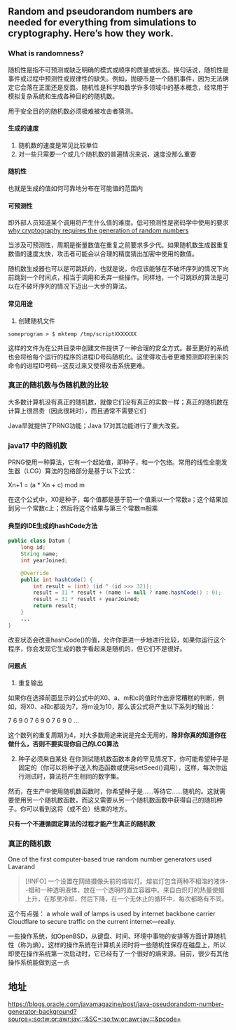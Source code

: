 ## Random and pseudorandom numbers are needed for everything from simulations to cryptography. Here’s how they work.

### What is randomness?

随机性是指不可预测或缺乏明确的模式或顺序的质量或状态。换句话说，随机性是事件或过程中预测性或规律性的缺失。例如，抛硬币是一个随机事件，因为无法确定它会落在正面还是反面。随机性是科学和数学许多领域中的基本概念，经常用于模拟复杂系统和生成各种目的的随机数。

用于安全目的的随机数必须极难被攻击者猜测。

#### 生成的速度
1. 随机数的速度是常见比较单位
2. 对一些只需要一个或几个随机数的普遍情况来说，速度没那么重要

#### 随机性
也就是生成的值如何可靠地分布在可能值的范围内

#### 可预测性

即外部人员知道某个调用将产生什么值的难度。低可预测性是密码学中使用的要求
[why cryptography requires the generation of random numbers](https://blog.cloudflare.com/why-randomness-matters/?source=:so:tw:or:awr:jav:::)

当涉及可预测性，周期是衡量数值在重复之前要求多少代。如果随机数生成器重复数值的速度太快，攻击者可能会以合理的精度猜出加密中使用的数值。

随机数生成器也可以是可跳跃的，也就是说，你应该能够在不破坏序列的情况下向前跳到一个时间点，相当于调用和丢弃一些操作。同样地，一个可跳跃的算法是可以在不破坏序列的情况下迈出一大步的算法。

#### 常见用途

1. 创建随机文件
```shell
someprogram > $ mktemp /tmp/scriptXXXXXXX
```

这样的文件为在公共目录中创建文件提供了一种合理的安全方式。甚至更好的系统也会将给每个运行的程序的进程ID号码随机化。这使得攻击者更难预测即将到来的命令的进程ID号码--这反过来又使得攻击系统更难。

### 真正的随机数与伪随机数的比较
大多数计算机没有真正的随机数，就像它们没有真正的实数一样；真正的随机数在计算上很昂贵（因此很耗时），而且通常不需要它们

Java早就提供了PRNG功能；Java 17对其功能进行了重大改变。

### java17 中的随机数

PRNG使用一种算法，它有一个起始值，即种子，和一个包络。常用的线性全能发生器（LCG）算法的包络部分是基于以下公式：

Xn+1 = (a * Xn + c) mod m

在这个公式中，X0是种子，每个值都是基于前一个值乘以一个常数a；这个结果加到另一个常数c上；然后将这个结果与第三个常数m相乘

#### 典型的IDE生成的hashCode方法
```JAVA
public class Datum {
    long id;
    String name;
    int yearJoined;

    @Override
    public int hashCode() {
        int result = (int) (id ^ (id >>> 32));
        result = 31 * result + (name != null ? name.hashCode() : 0);
        result = 31 * result + yearJoined;
        return result;
    }
    ...
}
```

改变状态会改变hashCode()的值，允许你更进一步地进行比较，如果你运行这个程序，你会发现它生成的数字看起来是随机的，但它们不是很好。


#### 问题点

1. 重复输出

如果你在选择前面显示的公式中的X0、a、m和c的值时作出非常糟糕的判断，例如，将X0、a和c都设为7，将m设为10，那么该公式将产生以下系列的输出：

7 6 9 0 7 6 9 0 7 6 9 0 ...

这个数列的重复周期为4，对大多数用途来说是完全无用的，**除非你真的知道你在做什么，否则不要实现你自己的LCG算法** 

2. 种子必须来自某处
在你测试随机数函数本身的罕见情况下，你可能希望种子是固定的（你可以将种子送入构造函数或使用setSeed()调用），这样，每次你运行测试时，算法将产生相同的数字集。

然而，在生产中使用随机数函数时，你希望种子是......等待它......随机的。这就需要使用另一个随机数函数，而这又需要从另一个随机数函数中获得自己的随机种子。你可以看到这将（或不会）结束的地方。

**只有一个不遵循固定算法的过程才能产生真正的随机数**


### 真正的随机数

One of the first computer-based true random number generators used Lavarand
> [!INFO] 一个设置在网络摄像头前的熔岩灯。熔岩灯包含两种不相溶的液体--蜡和一种透明液体，放在一个透明的直立容器中。来自白炽灯的热量使蜡上升，在那里冷却，然后下降，在一个无休止的循环中，每次都略有不同。

这个有点强：
a whole wall of lamps is used by internet backbone carrier Cloudflare to secure traffic on the current internet—really.

一些操作系统，如OpenBSD，从键盘、时间、环境中事物的安排等方面计算随机性（称为熵）。这样的操作系统在计算机关闭时将一些随机性保存在磁盘上，所以即使在操作系统第一次启动时，它已经有了一个很好的熵来源。目前，很少有其他操作系统能做到这一点


## 地址

https://blogs.oracle.com/javamagazine/post/java-pseudorandom-number-generator-background?source=:so:tw:or:awr:jav:::&SC=:so:tw:or:awr:jav:::&pcode=